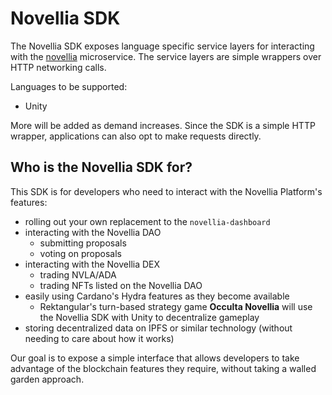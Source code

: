 # Novellia SDK

The Novellia SDK exposes language specific service layers for interacting with the [novellia](https://github.com/RektangularStudios/novellia) microservice. The service layers are simple wrappers over HTTP networking calls.

Languages to be supported:
- Unity

More will be added as demand increases. Since the SDK is a simple HTTP wrapper, applications can also opt to make requests directly.

## Who is the Novellia SDK for?

This SDK is for developers who need to interact with the Novellia Platform's features:
- rolling out your own replacement to the `novellia-dashboard`
- interacting with the Novellia DAO
  - submitting proposals
  - voting on proposals
- interacting with the Novellia DEX
  - trading NVLA/ADA
  - trading NFTs listed on the Novellia DAO
- easily using Cardano's Hydra features as they become available
  - Rektangular's turn-based strategy game **Occulta Novellia** will use the Novellia SDK with Unity to decentralize gameplay
- storing decentralized data on IPFS or similar technology (without needing to care about how it works)

Our goal is to expose a simple interface that allows developers to take advantage of the blockchain features they require, without taking a walled garden approach.
